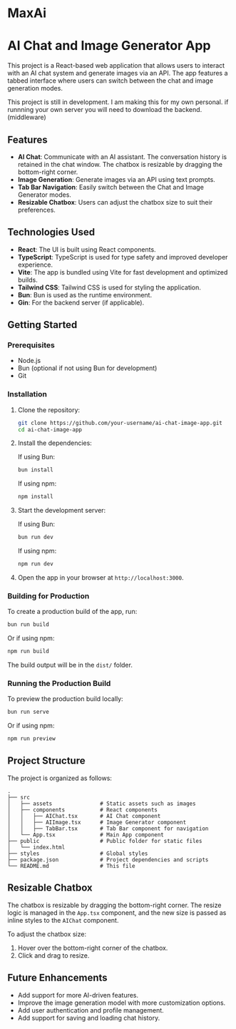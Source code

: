 # MaxAi

# AI Chat and Image Generator App

This project is a React-based web application that allows users to interact with an AI chat system and generate images via an API. The app features a tabbed interface where users can switch between the chat and image generation modes.

This project is still in development. I am making this for my own personal. if runnning your own server you will need to download the backend. (middleware)

## Features

- **AI Chat**: Communicate with an AI assistant. The conversation history is retained in the chat window. The chatbox is resizable by dragging the bottom-right corner.
- **Image Generation**: Generate images via an API using text prompts.
- **Tab Bar Navigation**: Easily switch between the Chat and Image Generator modes.
- **Resizable Chatbox**: Users can adjust the chatbox size to suit their preferences.

## Technologies Used

- **React**: The UI is built using React components.
- **TypeScript**: TypeScript is used for type safety and improved developer experience.
- **Vite**: The app is bundled using Vite for fast development and optimized builds.
- **Tailwind CSS**: Tailwind CSS is used for styling the application.
- **Bun**: Bun is used as the runtime environment.
- **Gin**: For the backend server (if applicable).

## Getting Started

### Prerequisites

- Node.js
- Bun (optional if not using Bun for development)
- Git

### Installation

1. Clone the repository:

   ```bash
   git clone https://github.com/your-username/ai-chat-image-app.git
   cd ai-chat-image-app
   ```

2. Install the dependencies:

   If using Bun:

   ```bash
   bun install
   ```

   If using npm:

   ```bash
   npm install
   ```

3. Start the development server:

   If using Bun:

   ```bash
   bun run dev
   ```

   If using npm:

   ```bash
   npm run dev
   ```

4. Open the app in your browser at `http://localhost:3000`.

### Building for Production

To create a production build of the app, run:

```bash
bun run build
```

Or if using npm:

```bash
npm run build
```

The build output will be in the `dist/` folder.

### Running the Production Build

To preview the production build locally:

```bash
bun run serve
```

Or if using npm:

```bash
npm run preview
```

## Project Structure

The project is organized as follows:

```
.
├── src
│   ├── assets               # Static assets such as images
│   ├── components           # React components
│   │   ├── AIChat.tsx       # AI Chat component
│   │   ├── AIImage.tsx      # Image Generator component
│   │   ├── TabBar.tsx       # Tab Bar component for navigation
│   └── App.tsx              # Main App component
├── public                   # Public folder for static files
│   └── index.html
├── styles                   # Global styles
├── package.json             # Project dependencies and scripts
└── README.md                # This file
```

## Resizable Chatbox

The chatbox is resizable by dragging the bottom-right corner. The resize logic is managed in the `App.tsx` component, and the new size is passed as inline styles to the `AIChat` component.

To adjust the chatbox size:

1. Hover over the bottom-right corner of the chatbox.
2. Click and drag to resize.

## Future Enhancements

- Add support for more AI-driven features.
- Improve the image generation model with more customization options.
- Add user authentication and profile management.
- Add support for saving and loading chat history.

